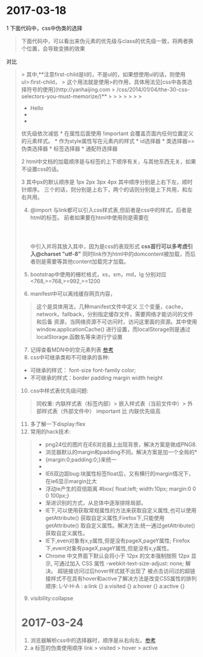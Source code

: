 # 2017-03-18
1 下面代码中，css中伪类的选择

>下面代码中，可以看出来伪元素的优先级与class的优先级一致，将两者换个位置，会导致变换的效果
<style type="text/css">    
        #first li.list{color: green;}
        #first li:first-child{color: red;}
</style>
对比
><style type="text/css">    
        #first ul.list{color: green;}
        #first ul:first-child{color: red;}
</style>
> 其中,**注意first-child是li的，不是ul的，如果想使用ul的话，则使用ul>:first-child，
> 这个用法就是使用>的作用，具体用法见[css中各类选择符号的使用](http://yanhaijing.com
> /css/2014/01/04/the-30-css-selectors-you-must-memorize/)**
> <!DOCTYPE html>
> <html>
> <head>
> <title></title>
> </head>
> <body>
> <ul>
    <li class='list'>Hello</li>
    <li></li>
    <li></li>
</ul>
</body>
</html>
优先级依次减低
* 在属性后面使用 !important 会覆盖页面内任何位置定义的元素样式。
* 作为style属性写在元素内的样式
* id选择器
* 类选择器==伪类选择器
* 标签选择器
* 通配符选择器

2 html中文档的加载顺序是与标签的上下顺序有关，与其他东西无关，如果不设置css的话。

3 其中px的默认顺序是 1px 2px 3px 4px 其中顺序分别是上右下左，顺时针顺序。
  三个的话，则分别是上右下，两个的话则分别是上下共用，和左右共用。


4. @import 与link都可以引入css样式表,但前者是css中的样式，后者是html的标签。
 前者如果要在html中使用则是需要在<header></header>中引入<style type="text/css"></style>并将其放入其中，因为是css的表现形式 **css首行可以多考虑引入@charset "utf-8"**
 同时link作为html中的domcontent被加载，而后者则是需要等其他content加载完才加载。

5. bootstrap中使用的栅栏格式，xs，sm，md，lg 分别对应 <768,>=768,>=992,>=1200 
6. manifest中可以离线缓存网页内容，

> <html lang="en" manifest="index.manifest">这个是具体用法，几种manifest文件中定义
> 三个变量，cache，network，fallback，分别指定缓存文件，需要网络才能访问的文件和后备 
> 资源，当网络资源不可访问时，访问这里面的资源。其中使用window.applicationCache()
> 进行设置，而localStorage则是通过localStorage.函数名等来进行宁设置

7. 记得查看MDN中的空元素列表 [参考](https://developer.mozilla.org/zh-CN/docs/Glossary/%E7%A9%BA%E5%85%83%E7%B4%A0)
8. css中可继承类和不可继承的各种:
* 可继承的样式： font-size font-family color;
* 不可继承的样式：border padding margin width height 
10. css中样式表优先级问题:
 
> 同权重: 内联样式表（标签内部）> 嵌入样式表（当前文件中）> 外部样式表（外部文件中）
> important 比 内联优先级高

11. 多了解一下display:flex
12. 常用的hack技术:
 
> * png24位的图片在iE6浏览器上出现背景，解决方案是做成PNG8.
> * 浏览器默认的margin和padding不同。解决方案是加一个全局的*   
> * {margin:0;padding:0;}来统一
> * 
> * IE6双边距bug:块属性标签float后，又有横行的margin情况下，在ie6显示margin比大
> * 浮动ie产生的双倍距离 #box{ float:left; width:10px; margin:0 0 0 100px;}
> * 渐进识别的方式，从总体中逐渐排除局部。
> * IE下,可以使用获取常规属性的方法来获取自定义属性,也可以使用getAttribute()
> 获取自定义属性;Firefox下,只能使用getAttribute()
> 取自定义属性。解决方法:统一通过getAttribute()获取自定义属性。
> * IE下,even对象有x,y属性,但是没有pageX,pageY属性;
> Firefox下,event对象有pageX,pageY属性,但是没有x,y属性。
> * Chrome 中文界面下默认会将小于 12px 的文本强制按照 12px 显示,
   可通过加入 CSS 属性 -webkit-text-size-adjust: none; 解决。
   超链接访问过后hover样式就不出现了 被点击访问过的超链接样式不在具有hover和active了解决方法是改变CSS属性的排列顺序:
   L-V-H-A :  a:link {} a:visited {} a:hover {} a:active {}

9. visibility:collapse

# 2017-03-24
 
1. 浏览器解析css中的选择器时，顺序是从右向左。[参考](https://segmentfault.com/q/1010000000713509)
2. a 标签的伪类使用顺序 link > visited > hover > active

